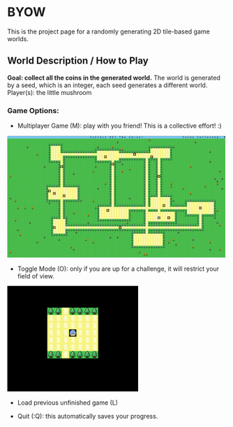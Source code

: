 # BYOW

This is the project page for a randomly generating 2D tile-based game worlds. 

## World Description / How to Play

**Goal: collect all the coins in the generated world.**
The world is generated by a seed, which is an integer, each seed generates a different world.
Player(s): the little mushroom


### Game Options:

- Multiplayer Game (M): play with you friend! This is a collective effort! :)

<img src="https://github.com/grafour/BYOW/blob/main/Images/multi.png" width="500" />

- Toggle Mode (O): only if you are up for a challenge, it will restrict your field of view.

<img src="https://github.com/grafour/BYOW/blob/main/Images/Screen%20Shot%202023-01-04%20at%2011.23.44%20PM.png" width="300" />

- Load previous unfinished game (L)

- Quit (:Q): this automatically saves your progress.

